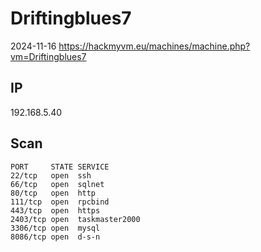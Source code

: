 # Driftingblues7

2024-11-16 https://hackmyvm.eu/machines/machine.php?vm=Driftingblues7

## IP

192.168.5.40

## Scan

```
PORT     STATE SERVICE
22/tcp   open  ssh
66/tcp   open  sqlnet
80/tcp   open  http
111/tcp  open  rpcbind
443/tcp  open  https
2403/tcp open  taskmaster2000
3306/tcp open  mysql
8086/tcp open  d-s-n
```
